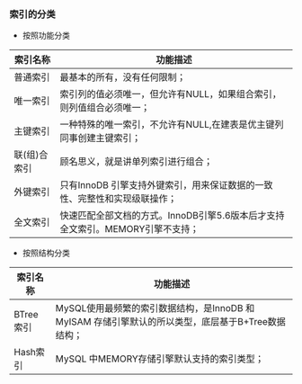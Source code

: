 ### 索引的分类

- 按照功能分类

| 索引名称     | 功能描述                                                     |
| ------------ | ------------------------------------------------------------ |
| 普通索引     | 最基本的所有，没有任何限制；                                 |
| 唯一索引     | 索引列的值必须唯一，但允许有NULL，如果组合索引，则列值组合必须唯一； |
| 主键索引     | 一种特殊的唯一索引，不允许有NULL,在建表是优主键列同事创建主键索引； |
| 联(组)合索引 | 顾名思义，就是讲单列索引进行组合；                           |
| 外键索引     | 只有InnoDB 引擎支持外键索引，用来保证数据的一致性、完整性和实现级联操作； |
| 全文索引     | 快速匹配全部文档的方式。InnoDB引擎5.6版本后才支持全文索引。MEMORY引擎不支持； |



- 按照结构分类

| 索引名称  | 功能描述                                                     |
| --------- | ------------------------------------------------------------ |
| BTree索引 | MySQL使用最频繁的索引数据结构，是InnoDB 和 MyISAM 存储引擎默认的所以类型，底层基于B+Tree数据结构； |
| Hash索引  | MySQL 中MEMORY存储引擎默认支持的索引类型；                   |


